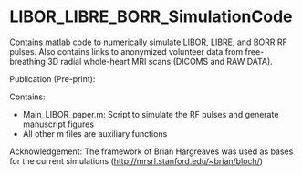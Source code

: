 # LIBOR_LIBRE_BORR_SimulationCode
Contains matlab code to numerically simulate LIBOR, LIBRE, and BORR RF pulses. Also contains links to anonymized volunteer data from free-breathing 3D radial whole-heart MRI scans (DICOMS and RAW DATA).

Publication (Pre-print):

Contains:
- Main_LIBOR_paper.m: Script to simulate the RF pulses and generate manuscript figures
- All other m files are auxiliary functions

Acknowledgement:
The framework of Brian Hargreaves was used as bases for the current simulations (http://mrsrl.stanford.edu/~brian/bloch/)
